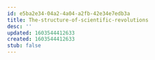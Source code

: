```yaml
---
id: e5ba2e34-04a2-4a04-a2fb-42e34e7edb3a
title: The-structure-of-scientific-revolutions
desc: ''
updated: 1603544412633
created: 1603544412633
stub: false
---
```


